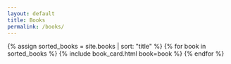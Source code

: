 ```yaml
---
layout: default
title: Books
permalink: /books/
---
```


<div class="grid grid-cols-1 md:grid-cols-3 gap-8 py-8">
  {% assign sorted_books = site.books | sort: "title" %}
  {% for book in sorted_books %}
    {% include book_card.html book=book %}
  {% endfor %}
</div>